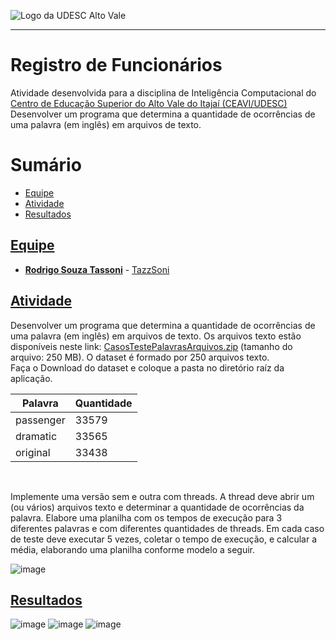 <!-- Visualizador online: https://stackedit.io/ -->
 ![Logo da UDESC Alto Vale](http://www1.udesc.br/imagens/id_submenu/2019/marca_alto_vale_horizontal_assinatura_rgb_01.jpg)

---

# Registro de Funcionários

Atividade desenvolvida para a disciplina de Inteligência Computacional do [Centro de Educação Superior do Alto Vale do Itajaí (CEAVI/UDESC)](https://www.udesc.br/ceavi)<br>
Desenvolver um programa que determina a quantidade de ocorrências de uma palavra (em inglês)
em arquivos de texto.

# Sumário
* [Equipe](#equipe)
* [Atividade](#atividade)
* [Resultados](#resultados)

## [Equipe](#equipe)
 - [**Rodrigo Souza Tassoni**](mailto:tazzsoni@gmail.com) - [TazzSoni](https://github.com/tazzsoni)
 
## [Atividade](#atividade)

Desenvolver um programa que determina a quantidade de ocorrências de uma palavra (em inglês)
em arquivos de texto. Os arquivos texto estão disponíveis neste link: [CasosTestePalavrasArquivos.zip](https://udesc-my.sharepoint.com/:u:/g/personal/03999436921_udesc_br/EYhp_tN0oU1Jnt-FWQaDZD8BYxT9_ihXJwlJWz5ZTB7pGg?e=opRV7a)
(tamanho do arquivo: 250 MB). O dataset é formado por 250 arquivos texto.<br>
Faça o Download do dataset e coloque a pasta no diretório raíz da aplicação.


| Palavra  |  Quantidade  |
| ------------------- | ------------------- |
|  passenger |  33579 |
|  dramatic |  33565 |
|  original |  33438 |

<br>

Implemente uma versão sem e outra com threads. A thread deve abrir um (ou vários) arquivos texto e
determinar a quantidade de ocorrências da palavra.
Elabore uma planilha com os tempos de execução para 3 diferentes palavras e com diferentes
quantidades de threads. Em cada caso de teste deve executar 5 vezes, coletar o tempo de execução, e
calcular a média, elaborando uma planilha conforme modelo a seguir.

![image](https://user-images.githubusercontent.com/45270751/123840805-2f715900-d8e5-11eb-9e15-c06e2ae535eb.png)

## [Resultados](#resultados)
![image](https://user-images.githubusercontent.com/45270751/123841037-752e2180-d8e5-11eb-880a-7c19be6dee2e.png)
![image](https://user-images.githubusercontent.com/45270751/123841092-870fc480-d8e5-11eb-9e31-53a040a78a8b.png)
![image](https://user-images.githubusercontent.com/45270751/123841152-9858d100-d8e5-11eb-98e6-ad92aea949ee.png)

